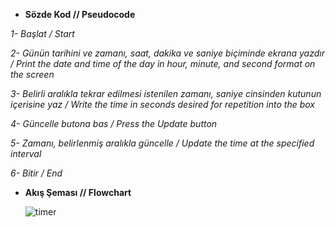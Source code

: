 * <b> Sözde Kod // Pseudocode </b> 

<i> 1- Başlat / Start

2- Günün tarihini ve zamanı, saat, dakika ve saniye biçiminde ekrana yazdır / Print the date and time of the day in hour, minute, and second format on the screen 

3- Belirli aralıkla tekrar edilmesi istenilen zamanı, saniye cinsinden kutunun içerisine yaz / Write the time in seconds desired for repetition into the box

4- Güncelle butona bas / Press the Update button

5- Zamanı, belirlenmiş aralıkla güncelle / Update the time at the specified interval 

6- Bitir / End
</i>

* <b> Akış Şeması // Flowchart </b>

  ![timer](https://github.com/hmtcan/WinFormAppTimer/assets/100353650/956ae74d-6a36-4733-89a2-3a954a4580e8)
